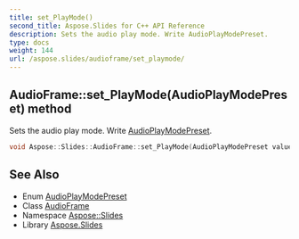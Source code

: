 ```yaml
---
title: set_PlayMode()
second_title: Aspose.Slides for C++ API Reference
description: Sets the audio play mode. Write AudioPlayModePreset.
type: docs
weight: 144
url: /aspose.slides/audioframe/set_playmode/
---
```

## AudioFrame::set_PlayMode(AudioPlayModePreset) method


Sets the audio play mode. Write [AudioPlayModePreset](../../audioplaymodepreset/).

```cpp
void Aspose::Slides::AudioFrame::set_PlayMode(AudioPlayModePreset value) override
```

## See Also

* Enum [AudioPlayModePreset](../../audioplaymodepreset/)
* Class [AudioFrame](../)
* Namespace [Aspose::Slides](../../)
* Library [Aspose.Slides](../../../)